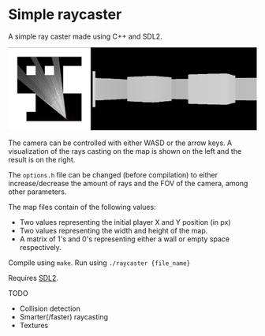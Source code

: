 # Simple raycaster
A simple ray caster made using C++ and SDL2.

![](example.png)

The camera can be controlled with either WASD or the arrow keys. A visualization of the rays casting on the map is shown on the left and the result is on the right.

The `options.h` file can be changed (before compilation) to either increase/decrease the amount of rays and the FOV of the camera, among other parameters. 

The map files contain of the following values:
- Two values representing the initial player X and Y position (in px)
- Two values representing the width and height of the map.
- A matrix of 1's and 0's representing either a wall or empty space respectively.

Compile using `make`.
Run using `./raycaster {file_name}`

Requires [SDL2](https://www.libsdl.org/).

TODO
- Collision detection
- Smarter(/faster) raycasting
- Textures

